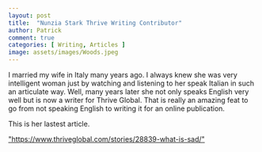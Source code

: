 ```yaml
---
layout: post
title:  "Nunzia Stark Thrive Writing Contributor"
author: Patrick
comment: true
categories: [ Writing, Articles ]
image: assets/images/Woods.jpeg
---
```


I married my wife in Italy many years ago. I always knew she was very intelligent woman just by watching and listening to her speak Italian in such an articulate way. Well, many years later she not only speaks English very well but is now a writer for Thrive Global. That is really an amazing feat to go from not speaking English to writing it for an online publication.

This is her lastest article.

<p><a href="/uri" title="title">"https://www.thriveglobal.com/stories/28839-what-is-sad/"<a></p>
